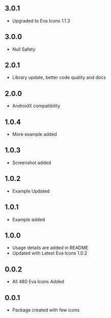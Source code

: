 ## 3.0.1

- Upgraded to Eva Icons 1.1.3

## 3.0.0

- Null Safety

## 2.0.1

- Library update, better code quality and docs

## 2.0.0

- AndroidX compatibility

## 1.0.4

- More example added

## 1.0.3

- Screenshot added

## 1.0.2

- Example Updated

## 1.0.1

- Example added

## 1.0.0

- Usage details are added in README
- Updated with Latest Eva Icons 1.0.2

## 0.0.2

- All 480 Eva Icons Added

## 0.0.1

- Package created with few icons
